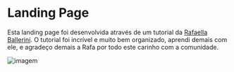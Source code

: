 # Landing Page

Esta landing page foi desenvolvida através de um tutorial da [Rafaella Ballerini](https://github.com/rafaballerini). O tutorial foi incrível e muito bem organizado, aprendi demais com ele, e agradeço demais a Rafa por todo este carinho com a comunidade.

![imagem](https://github.com/GabrielTernesSan/Landing-Page/blob/master/P%C3%A1ginaCompleta.png)

